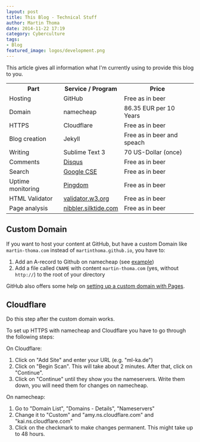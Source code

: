 ```yaml
---
layout: post
title: This Blog - Technical Stuff
author: Martin Thoma
date: 2014-11-22 17:19
category: Cyberculture
tags:
- Blog
featured_image: logos/development.png
---
```


This article gives all information what I'm currently using to provide this
blog to you.


<table>
    <tr>
        <th>Part</th>
        <th>Service / Program</th>
        <th>Price</th>
    </tr>
    <tr>
        <td>Hosting</td>
        <td>GitHub</td>
        <td>Free as in beer</td>
    </tr>
    <tr>
        <td>Domain</td>
        <td>namecheap</td>
        <td>86.35 EUR per 10 Years</td>
    </tr>
    <tr>
        <td>HTTPS</td>
        <td>Cloudflare</td>
        <td>Free as in beer</td>
    </tr>
    <tr>
        <td>Blog creation</td>
        <td>Jekyll</td>
        <td>Free as in beer and speach</td>
    </tr>
    <tr>
        <td>Writing</td>
        <td>Sublime Text 3</td>
        <td>70 US-Dollar (once)</td>
    </tr>
    <tr>
        <td>Comments</td>
        <td><a href="https://disqus.com/">Disqus</a></td>
        <td>Free as in beer</td>
    </tr>
    <tr>
        <td>Search</td>
        <td><a href="https://developers.google.com/custom-search/">Google CSE</a></td>
        <td>Free as in beer</td>
    </tr>
    <tr>
        <td>Uptime monitoring</td>
        <td><a href="https://www.pingdom.com/">Pingdom</a></td>
        <td>Free as in beer</td>
    </tr>
    <tr>
        <td>HTML Validator</td>
        <td><a href="https://validator.w3.org">validator.w3.org</a></td>
        <td>Free as in beer</td>
    </tr>
    <tr>
        <td>Page analysis</td>
        <td><a href="http://nibbler.silktide.com/">nibbler.silktide.com</a></td>
        <td>Free as in beer</td>
    </tr>
</table>


## Custom Domain
If you want to host your content at GitHub, but have a custom Domain
like `martin-thoma.com` instead of `martinthoma.github.io`, you
have to:

1. Add an A-record to Github on namecheap (see [example](http://stackoverflow.com/a/23375423/562769))
2. Add a file called `CNAME` with content `martin-thoma.com`
   (yes, without `http://`) to the root of your directory

GitHub also offers some help on [setting up a custom domain with Pages](https://help.github.com/articles/setting-up-a-custom-domain-with-pages).


## Cloudflare

Do this step after the custom domain works.

To set up HTTPS with namecheap and Cloudflare you have to go through the
following steps:

On Cloudflare:

1. Click on "Add Site" and enter your URL (e.g. "ml-ka.de")
2. Click on "Begin Scan". This will take about 2 minutes. After that, click on "Continue".
3. Click on "Continue" until they show you the nameservers. Write them down, you will need them for changes on namecheap.


On namecheap:

1. Go to "Domain List", "Domains - Details", "Nameservers"
2. Change it to "Custom" and "amy.ns.cloudflare.com" and "kai.ns.cloudflare.com"
3. Click on the checkmark to make changes permanent. This might take up to 48 hours.